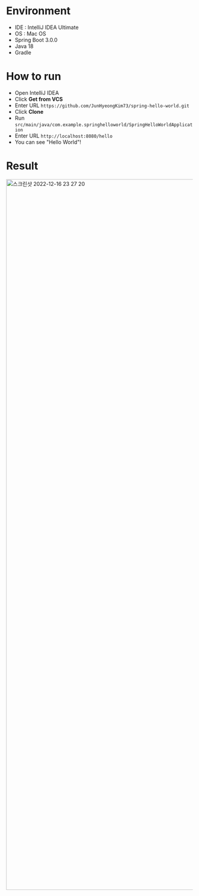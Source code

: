 # Environment
- IDE : IntelliJ IDEA Ultimate
- OS : Mac OS
- Spring Boot 3.0.0
- Java 18
- Gradle

# How to run
- Open IntelliJ IDEA
- Click **Get from VCS**
- Enter URL `https://github.com/JunHyeongKim73/spring-hello-world.git`
- Click **Clone**
- Run `src/main/java/com.example.springhelloworld/SpringHelloWorldApplication`
- Enter URL `http://localhost:8080/hello`
- You can see "Hello World"!

# Result
<img width="1920" alt="스크린샷 2022-12-16 23 27 20" src="https://user-images.githubusercontent.com/56298375/208119904-4c5e9785-0396-4902-8f7e-479d6fc86f17.png">
